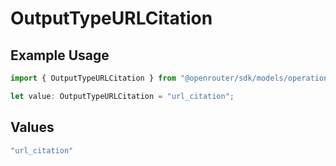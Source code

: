 # OutputTypeURLCitation

## Example Usage

```typescript
import { OutputTypeURLCitation } from "@openrouter/sdk/models/operations";

let value: OutputTypeURLCitation = "url_citation";
```

## Values

```typescript
"url_citation"
```